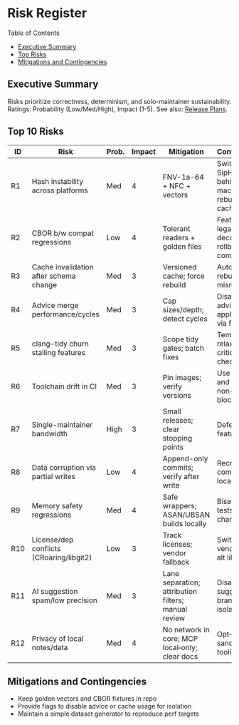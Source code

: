 # Risk Register

Table of Contents

- [Executive Summary](#executive-summary)
- [Top Risks](#top-10-risks)
- [Mitigations and Contingencies](#mitigations-and-contingencies)

## Executive Summary

Risks prioritize correctness, determinism, and solo-maintainer sustainability. Ratings: Probability (Low/Med/High), Impact (1-5). See also: [Release Plans](../planning/Release_Plans.md).

## Top 10 Risks

| ID | Risk | Prob. | Impact | Mitigation | Contingency |
|----|------|-------|--------|------------|-------------|
| R1 | Hash instability across platforms | Med | 4 | FNV-1a-64 + NFC + vectors | Switch to SipHash behind macro and rebuild cache |
| R2 | CBOR b/w compat regressions | Low | 4 | Tolerant readers + golden files | Feature flag legacy decode; rollback commit |
| R3 | Cache invalidation after schema change | Med | 3 | Versioned cache; force rebuild | Auto full rebuild on mismatch |
| R4 | Advice merge performance/cycles | Med | 3 | Cap sizes/depth; detect cycles | Disable advice application via flag |
| R5 | clang-tidy churn stalling features | Med | 3 | Scope tidy gates; batch fixes | Temporarily relax non-critical checks |
| R6 | Toolchain drift in CI | Med | 3 | Pin images; verify versions | Use canaries and mark non-blocking |
| R7 | Single-maintainer bandwidth | High | 3 | Small releases; clear stopping points | Defer interop features |
| R8 | Data corruption via partial writes | Low | 4 | Append-only commits; verify after write | Recreate commit from local state |
| R9 | Memory safety regressions | Med | 4 | Safe wrappers; ASAN/UBSAN builds locally | Bisect via tests; revert change |
| R10 | License/dep conflicts (CRoaring/libgit2) | Low | 3 | Track licenses; vendor fallback | Switch to vendored or alt lib |
| R11 | AI suggestion spam/low precision | Med | 3 | Lane separation; attribution filters; manual review | Disable suggestions; branch isolation |
| R12 | Privacy of local notes/data | Med | 4 | No network in core; MCP local‑only; clear docs | Opt‑in only; sandbox tooling |

## Mitigations and Contingencies

- Keep golden vectors and CBOR fixtures in repo
- Provide flags to disable advice or cache usage for isolation
- Maintain a simple dataset generator to reproduce perf targets
